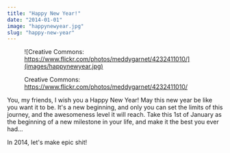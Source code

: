 ```yaml
---
title: "Happy New Year!"
date: "2014-01-01"
image: "happynewyear.jpg"
slug: "happy-new-year"
---
```


<figure>

![Creative Commons: https://www.flickr.com/photos/meddygarnet/4232411010/](images/happynewyear.jpg)

<figcaption>

Creative Commons: https://www.flickr.com/photos/meddygarnet/4232411010/

</figcaption>

</figure>

You, my friends, I wish you a Happy New Year! May this new year be like you want it to be. It's a new beginning, and only you can set the limits of this journey, and the awesomeness level it will reach. Take this 1st of January as the beginning of a new milestone in your life, and make it the best you ever had...

In 2014, let's make epic shit!
